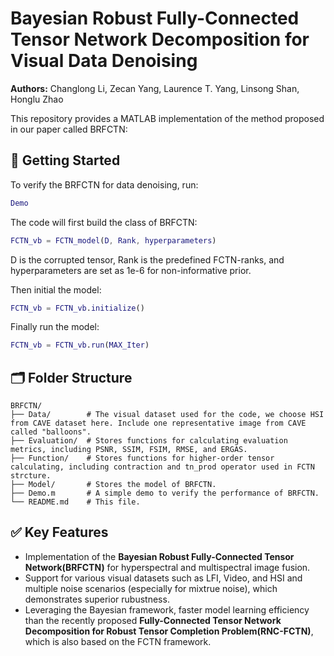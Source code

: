# Bayesian Robust Fully-Connected Tensor Network Decomposition for Visual Data Denoising

**Authors:** Changlong Li, Zecan Yang, Laurence T. Yang, Linsong Shan, Honglu Zhao

This repository provides a MATLAB implementation of the method proposed in our paper called BRFCTN:



## 🚀 Getting Started
To verify the BRFCTN for data denoising, run:

```matlab
Demo
```

The code will first build the class of BRFCTN:

```matlab
FCTN_vb = FCTN_model(D, Rank, hyperparameters)
```
D is the corrupted tensor, Rank is the predefined FCTN-ranks, and hyperparameters are set as 1e-6 for non-informative prior.

Then initial the model:

```matlab
FCTN_vb = FCTN_vb.initialize()
```
  
Finally run the model:

```matlab
FCTN_vb = FCTN_vb.run(MAX_Iter)
```

## 🗂 Folder Structure
```
BRFCTN/
├── Data/        # The visual dataset used for the code, we choose HSI from CAVE dataset here. Include one representative image from CAVE called "balloons".
├── Evaluation/  # Stores functions for calculating evaluation metrics, including PSNR, SSIM, FSIM, RMSE, and ERGAS.
├── Function/    # Stores functions for higher-order tensor calculating, including contraction and tn_prod operator used in FCTN strcture.
├── Model/       # Stores the model of BRFCTN.
├── Demo.m       # A simple demo to verify the performance of BRFCTN.
└── README.md    # This file.
```


## ✅ Key Features

- Implementation of the **Bayesian Robust Fully-Connected Tensor Network(BRFCTN)** for hyperspectral and multispectral image fusion.
- Support for various visual datasets such as LFI, Video, and HSI and multiple noise scenarios (especially for mixtrue noise), which demonstrates superior rubustness.
- Leveraging the Bayesian framework, faster model learning efficiency than the recently proposed **Fully-Connected Tensor Network Decomposition for Robust Tensor Completion Problem(RNC-FCTN)**, which is also based on the FCTN framework.




